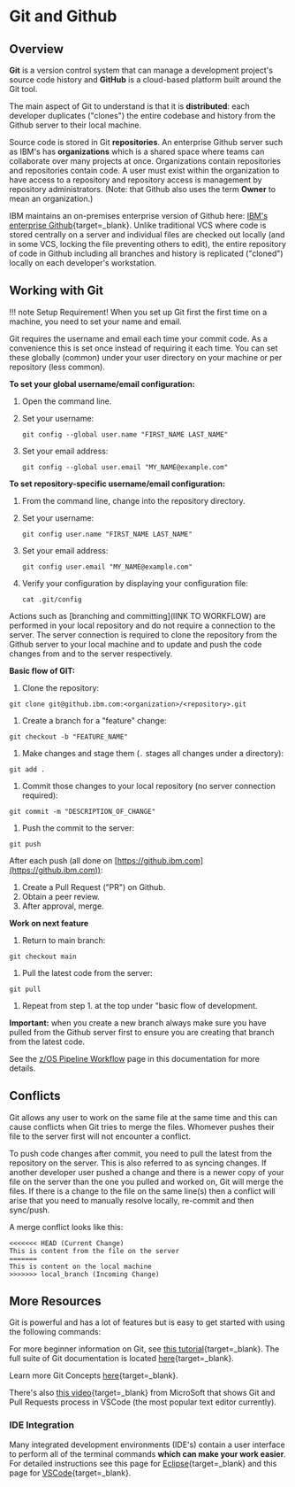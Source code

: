 # Git and Github

## Overview
**Git** is a version control system that can manage a development project's source code history and **GitHub** is a cloud-based platform built around the Git tool.

The main aspect of Git to understand is that it is **distributed**: each developer duplicates ("clones") the entire codebase and history from the Github server to their local machine.

Source code is stored in Git **repositories**.  An enterprise Github server such as IBM's has **organizations** which is a shared space where teams can collaborate over many projects at once.  Organizations contain repositories and repositories contain code.  A user must exist within the organization to have access to a repository and repository access is management by repository administrators.  (Note: that Github also uses the term **Owner** to mean an organization.)

IBM maintains an on-premises enterprise version of Github here: [IBM's enterprise Github](https://github.ibm.com){target=\_blank}.  Unlike traditional VCS where code is stored centrally on a server and individual files are checked out locally (and in some VCS, locking the file preventing others to edit), the entire repository of code in Github including all branches and history is replicated ("cloned") locally on each developer's workstation.

## Working with Git

!!! note
    Setup Requirement! When you set up Git first the first time on a machine, you need to set your name and email.

Git requires the username and email each time your commit code.  As a convenience this is set once instead of requiring it each time.  You can set these globally (common) under your user directory on your machine or per repository (less common).

**To set your global username/email configuration:**

1. Open the command line.

1. Set your username:

    `git config --global user.name "FIRST_NAME LAST_NAME"`

1. Set your email address:

    `git config --global user.email "MY_NAME@example.com"`

**To set repository-specific username/email configuration:**

1. From the command line, change into the repository directory.

1. Set your username:

    `git config user.name "FIRST_NAME LAST_NAME"`

1. Set your email address:

    `git config user.email "MY_NAME@example.com"`

1. Verify your configuration by displaying your configuration file:

    `cat .git/config`

Actions such as [branching and committing](lINK TO WORKFLOW) are performed in your local repository and do not require a connection to the server.  The server connection is required to clone the repository from the Github server to your local machine and to update and push the code changes from and to the server respectively.

**Basic flow of GIT:**

1. Clone the repository:
```
git clone git@github.ibm.com:<organization>/<repository>.git
```

1. Create a branch for a "feature" change:
```
git checkout -b "FEATURE_NAME"
```

1. Make changes and stage them (`.` stages all changes under a directory):
```
git add .
```

1. Commit those changes to your local repository (no server connection required):
```
git commit -m "DESCRIPTION_OF_CHANGE"
```

1. Push the commit to the server:
```
git push
```

After each push (all done on [https://github.ibm.com](https://github.ibm.com)):

1. Create a Pull Request ("PR") on Github.
1. Obtain a peer review.
1. After approval, merge.

**Work on next feature**

1. Return to main branch:
```
git checkout main
```

1. Pull the latest code from the server:
```
git pull
```

1. Repeat from step 1. at the top under "basic flow of development.

**Important:** when you create a new branch always make sure you have pulled from the Github server first to ensure you are creating that branch from the latest code.

See the [z/OS Pipeline Workflow](../pipelines/workflow.md) page in this documentation for more details.

## Conflicts
Git allows any user to work on the same file at the same time and this can cause conflicts when Git tries to merge the files.  Whomever pushes their file to the server first will not encounter a conflict.

To push code changes after commit, you need to pull the latest from the repository on the server.  This is also referred to as syncing changes.  If another developer user pushed a change and there is a newer copy of your file on the server than the one you pulled and worked on, Git will merge the files.  If there is a change to the file on the same line(s) then a conflict will arise that you need to manually resolve locally, re-commit and then sync/push.

A merge conflict looks like this:
```
<<<<<<< HEAD (Current Change)
This is content from the file on the server
=======
This is content on the local machine
>>>>>>> local_branch (Incoming Change)
```

## More Resources
Git is powerful and has a lot of features but is easy to get started with using the following commands:

For more beginner information on Git, see [this tutorial](https://www.simplilearn.com/tutorials/git-tutorial/what-is-git#:~:text=What%20is%20Git%3F&text=Git%20is%20a%20DevOps%20tool,together%20on%20non%2Dlinear%20development){target=\_blank}.  The full suite of Git documentation is located [here](https://git-scm.com/doc){target=\_blank}.

Learn more Git Concepts [here](https://www.gitkraken.com/learn/git#concepts){target=\_blank}.

There's also [this video](https://www.youtube.com/watch?v=LdSwWxVzUpo){target=\_blank} from MicroSoft that shows Git and Pull Requests process in VSCode (the most popular text editor currently).

### IDE Integration
Many integrated development environments (IDE's) contain a user interface to perform all of the terminal commands **which can make your work easier**.  For detailed instructions see this page for [Eclipse](https://www.vogella.com/tutorials/EclipseGit/article.html){target=\_blank} and this page for [VSCode](https://www.digitalocean.com/community/tutorials/how-to-use-git-integration-in-visual-studio-code){target=\_blank}.